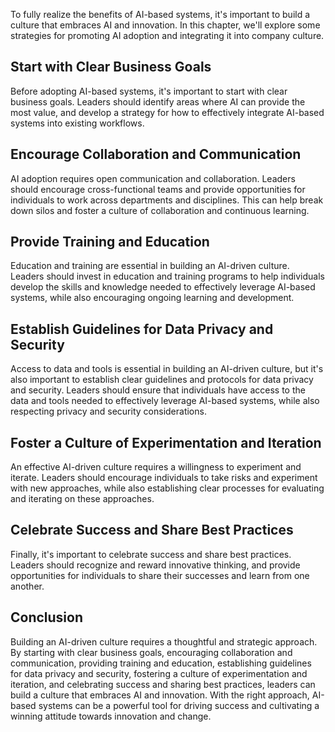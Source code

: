 
To fully realize the benefits of AI-based systems, it's important to build a culture that embraces AI and innovation. In this chapter, we'll explore some strategies for promoting AI adoption and integrating it into company culture.

Start with Clear Business Goals
-------------------------------

Before adopting AI-based systems, it's important to start with clear business goals. Leaders should identify areas where AI can provide the most value, and develop a strategy for how to effectively integrate AI-based systems into existing workflows.

Encourage Collaboration and Communication
-----------------------------------------

AI adoption requires open communication and collaboration. Leaders should encourage cross-functional teams and provide opportunities for individuals to work across departments and disciplines. This can help break down silos and foster a culture of collaboration and continuous learning.

Provide Training and Education
------------------------------

Education and training are essential in building an AI-driven culture. Leaders should invest in education and training programs to help individuals develop the skills and knowledge needed to effectively leverage AI-based systems, while also encouraging ongoing learning and development.

Establish Guidelines for Data Privacy and Security
--------------------------------------------------

Access to data and tools is essential in building an AI-driven culture, but it's also important to establish clear guidelines and protocols for data privacy and security. Leaders should ensure that individuals have access to the data and tools needed to effectively leverage AI-based systems, while also respecting privacy and security considerations.

Foster a Culture of Experimentation and Iteration
-------------------------------------------------

An effective AI-driven culture requires a willingness to experiment and iterate. Leaders should encourage individuals to take risks and experiment with new approaches, while also establishing clear processes for evaluating and iterating on these approaches.

Celebrate Success and Share Best Practices
------------------------------------------

Finally, it's important to celebrate success and share best practices. Leaders should recognize and reward innovative thinking, and provide opportunities for individuals to share their successes and learn from one another.

Conclusion
----------

Building an AI-driven culture requires a thoughtful and strategic approach. By starting with clear business goals, encouraging collaboration and communication, providing training and education, establishing guidelines for data privacy and security, fostering a culture of experimentation and iteration, and celebrating success and sharing best practices, leaders can build a culture that embraces AI and innovation. With the right approach, AI-based systems can be a powerful tool for driving success and cultivating a winning attitude towards innovation and change.
